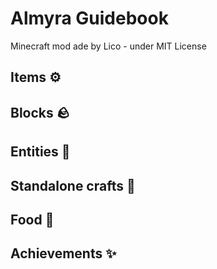 # Almyra Guidebook
Minecraft mod ade by Lico - under MIT License

## Items  :gear:

## Blocks  :rock:

## Entities  :zombie:

## Standalone crafts :hammer:

## Food :apple:

## Achievements :sparkles: